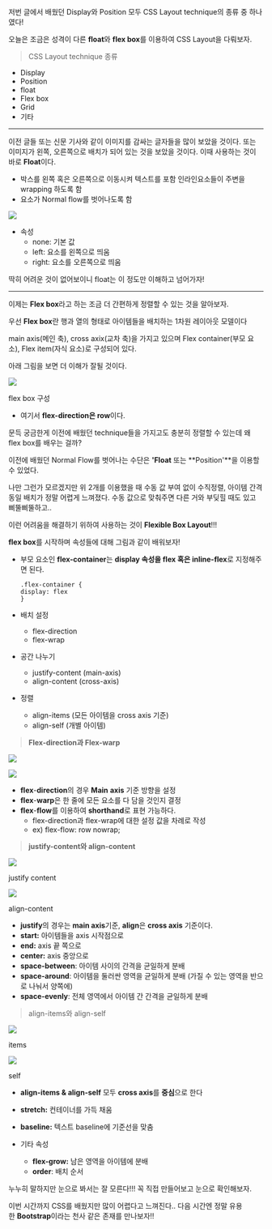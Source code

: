 저번 글에서 배웠던 Display와 Position 모두 CSS Layout technique의 종류 중 하나였다!

오늘은 조금은 성격이 다른 **float**와 **flex box**를 이용하여 CSS Layout을 다뤄보자.

> CSS Layout technique 종류

-   Display
-   Position
-   float
-   Flex box
-   Grid
-   기타

---

이전 글들 또는 신문 기사와 같이 이미지를 감싸는 글자들을 많이 보았을 것이다. 또는 이미지가 왼쪽, 오른쪽으로 배치가 되어 있는 것을 보았을 것이다. 이때 사용하는 것이 바로 **Float**이다.

-   박스를 왼쪽 혹은 오른쪽으로 이동시켜 텍스트를 포함 인라인요소들이 주변을 wrapping 하도록 함
-   요소가 Normal flow를 벗어나도록 함

![](https://blog.kakaocdn.net/dn/bKnhZ6/btrI1OJNhHE/rKX6sZAkIpff1rvBaiakvK/img.png)

-   속성
    -   none: 기본 값
    -   left: 요소를 왼쪽으로 띄움
    -   right: 요소를 오른쪽으로 띄움

딱히 어려운 것이 없어보이니 float는 이 정도만 이해하고 넘어가자!

---

이제는 **Flex box**라고 하는 조금 더 간편하게 정렬할 수 있는 것을 알아보자.

우선 **Flex box**란 행과 열의 형태로 아이템들을 배치하는 1차원 레이아웃 모델이다

main axis(메인 축), cross axix(교차 축)을 가지고 있으며 Flex container(부모 요소), Flex item(자식 요소)로 구성되어 있다.

아래 그림을 보면 더 이해가 잘될 것이다.

![](https://blog.kakaocdn.net/dn/bntu3S/btrJaW0sNLL/mXJmIRK3s0RBnHs5uRjcN0/img.png)

flex box 구성

-   여기서 **flex-direction은 row**이다.

문득 궁금한게 이전에 배웠던 technique들을 가지고도 충분히 정렬할 수 있는데 왜 flex box를 배우는 걸까?

이전에 배웠던 Normal Flow를 벗어나는 수단은 **'Float** 또는 **Position'**을 이용할 수 있었다.

나만 그런가 모르겠지만 위 2개를 이용했을 때 수동 값 부여 없이 수직정렬, 아이템 간격 동일 배치가 정말 어렵게 느껴졌다. 수동 값으로 맞춰주면 다른 거와 부딪힐 때도 있고 삐뚤삐뚤하고..

이런 어려움을 해결하기 위하여 사용하는 것이 **Flexible Box Layout**!!!

**flex box**를 시작하며 속성들에 대해 그림과 같이 배워보자!

-   부모 요소인 **flex-container**는 **display 속성을 flex 혹은 inline-flex**로 지정해주면 된다.
    
    ```
    .flex-container {
    display: flex
    }
    ```
    
-   배치 설정  
    -   flex-direction 
    -   flex-wrap
-   공간 나누기
    -   justify-content (main-axis)
    -   align-content (cross-axis)
-   정렬
    -   align-items (모든 아이템을 cross axis 기준)
    -   align-self (개별 아이템)

> **Flex-direction과 Flex-warp**

![](https://blog.kakaocdn.net/dn/bPJuf9/btrI7L6e4e1/0MaMzHSyYKXsgbO6aRyvWk/img.png)

![](https://blog.kakaocdn.net/dn/cxibsO/btrI2YyIATr/nYpmt1yKkioxZhtoZSo9kk/img.png)

-   **flex**-**direction**의 경우 **Main** **axis** 기준 방향을 설정
-   **flex**-**warp**은 한 줄에 모든 요소를 다 담을 것인지 결정
-   **flex**-**flow**를 이용하여 **shorthand**로 표현 가능하다.
    -   flex-direction과 flex-wrap에 대한 설정 값을 차례로 작성
    -   ex) flex-flow: row nowrap;

> **justify-content와 align-content**

![](https://blog.kakaocdn.net/dn/BhIF5/btrI2YlbtCr/1eVLAs5AmgyF3t1M4o7HO0/img.png)

justify content

![](https://blog.kakaocdn.net/dn/v6Fnb/btrI3teeuEo/RiDsh8ma7khguna7IowF2k/img.png)

align-content

-   **justify**의 경우는 **main axis**기준, **align**은 **cross axis** 기준이다.
-   **start:** 아이템들을 axis 시작점으로
-   **end:** axis 끝 쪽으로
-   **center:** axis 중앙으로
-   **space-between**: 아이템 사이의 간격을 균일하게 분배
-   **space-around**: 아이템을 둘러싼 영역을 균일하게 분배 (가질 수 있는 영역을 반으로 나눠서 양쪽에)
-   **space-evenly**: 전체 영역에서 아이템 간 간격을 균일하게 분배

> align-items와 align-self

![](https://blog.kakaocdn.net/dn/QPY5g/btrI6qnJkx7/Wqryjjz3Pgh1LWgCk2wPAK/img.png)

items

![](https://blog.kakaocdn.net/dn/8WrgM/btrJaWMXrCH/JecGbugsknXRGJHJExR4H1/img.png)

self

-   **align-items & align-self** 모두 **cross axis**를 **중심**으로 한다
-   **stretch:** 컨테이너를 가득 채움
-   **baseline:** 텍스트 baseline에 기준선을 맞춤

-   기타 속성
    -   **flex-grow:** 남은 영역을 아이템에 분배
    -   **order**: 배치 순서

누누히 말하지만 눈으로 봐서는 잘 모른다!!! 꼭 직접 만들어보고 눈으로 확인해보자.

이번 시간까지 CSS를 배웠지만 많이 어렵다고 느껴진다.. 다음 시간엔 정말 유용한 **Bootstrap**이라는 천사 같은 존재를 만나보자!!